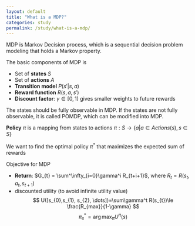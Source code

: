 ```yaml
---
layout: default
title: "What is a MDP?"
categories: study
permalink: /study/what-is-a-mdp/
---
```


MDP is Markov Decision process, which is a sequential decision problem modeling that holds a Markov property.

The basic components of MDP is 
- Set of **states** $S$
- Set of **actions** $A$
- **Transition model** $P(s'|s,a)$
- **Reward function** $R(s, a, s')$
- **Discount factor**: $\gamma ∈[0,1)$ gives smaller weights to future rewards

The states should be fully observable in MDP.
If the states are not fully observable, it is called POMDP, which can be modified into MDP.

 **Policy** $\pi$ is a mapping from states to actions
  $\pi:S\rightarrow \{a|a\in Actions(s), s\in S\}$ 

 We want to find the optimal policy $\pi^*$ that maximizes the expected sum of rewards


Objective for MDP
- **Return**: $G_{t} = \sum^\infty_{i=0}\gamma^i R_{t+i+1}$, where $R_{t} = R(s_{t},a_{t},s_{t+1})$
- discounted utility (to avoid infinite utility value)
$$
U([s_{0},s_{1}, s_{2}, \dots])=\sum\gamma^t R(s_{t})\le \frac{R_{max}}{1-\gamma}
$$
$$
\pi_{s}^*=\arg \max_{\pi}U^\pi(s)
$$

